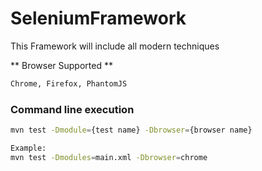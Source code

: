 # SeleniumFramework

This Framework will include all modern techniques 



** Browser Supported **

```sh
Chrome, Firefox, PhantomJS

```

### Command line execution

```sh
mvn test -Dmodule={test name} -Dbrowser={browser name}

Example: 
mvn test -Dmodules=main.xml -Dbrowser=chrome 
```
